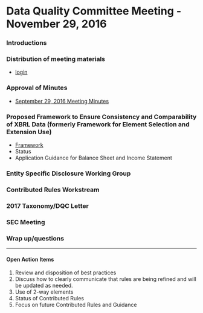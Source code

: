 # Data Quality Committee Meeting - November 29, 2016

### Introductions

### Distribution of meeting materials 
  * [login](https://trial.wdesk.com/auth/login/?next_url=%2Feditor%2Faccount%3Dtrue)

### Approval of Minutes
  * [September 29, 2016 Meeting Minutes]((/meetings/nov_2016/MtgNotes09292016.docx?raw=true))

### Proposed Framework to Ensure Consistency and Comparability of XBRL Data (formerly Framework for Element Selection and Extension Use)
  * [Framework](https://trial.wdesk.com/editor/account/QWNjb3VudB81ODEyMjgxMTAxMjU0NjU2/?ia=true#/document/V0ZEYXRhRW50aXR5HkRvY3VtZW50Ojc2NmUzMzU1YmE3NDQ0MTlhMTI4Y2MxYWMzMTQ5NzBkOmE2MmRiMTE3MWUxMzQ1MTVhYzU0ODgyMmY0NzY3YmY3/section/37a784b9030d49d298a2ecafee9562eb)
  * Status 
  * Application Guidance for Balance Sheet and Income Statement

### Entity Specific Disclosure Working Group 

### Contributed Rules Workstream

### 2017 Taxonomy/DQC Letter

### SEC Meeting

### Wrap up/questions

______________________

#### Open Action Items

1. Review and disposition of best practices
2. Discuss how to clearly communicate that rules are being refined and will be updated as needed.
3. Use of 2-way elements
4. Status of Contributed Rules
5. Focus on future Contributed Rules and Guidance
